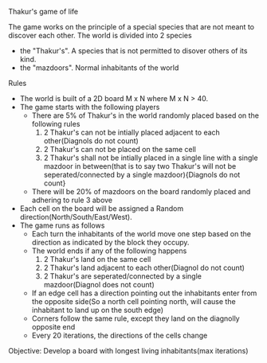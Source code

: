 Thakur's game of life

The game works on the principle of a special species that are not meant to discover each other. 
The world is divided into 2 species
* the "Thakur's". A species that is not permitted to disover others of its kind. 
* the "mazdoors". Normal inhabitants of the world


Rules
* The world is built of a 2D board M x N where M x N > 40.
* The game starts with the following players
	* There are 5% of Thakur's in the world randomly placed based on the following rules
		1. 2 Thakur's can not be intially placed adjacent to each other(Diagnols do not count)
		2. 2 Thakur's can not be placed on the same cell
		3. 2 Thakur's shall not be intially placed in a single line with a single mazdoor in between(that is to say two Thakur's will not be seperated/connected by a single mazdoor){Diagnols do not count}
	*  There will be 20% of mazdoors on the board randomly placed and adhering to rule 3 above
* Each cell on the board will be assigned a Random direction(North/South/East/West).
* The game runs as follows
	* Each turn the inhabitants of the world move one step based on the direction as indicated by the block they occupy.
	* The world ends if any of the following happens
		1. 2 Thakur's land on the same cell
		2. 2 Thakur's land adjacent to each other(Diagnol do not count)
		3. 2 Thakur's are seperated/connected by a single mazdoor(Diagnol does not count)
	* If an edge cell has a direction pointing out the inhabitants enter from the opposite side(So a north cell pointing north, will cause the inhabitant to land up on the south edge)
	* Corners follow the same rule, except they land on the diagnolly opposite end
	* Every 20 iterations, the directions of the cells change

Objective: Develop a board with longest living inhabitants(max iterations)
